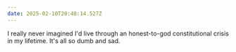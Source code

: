 ```yaml
---
date: 2025-02-10T20:48:14.527Z
---
```


I really never imagined I'd live through an honest-to-god constitutional crisis in my lifetime. It's all so dumb and sad.

